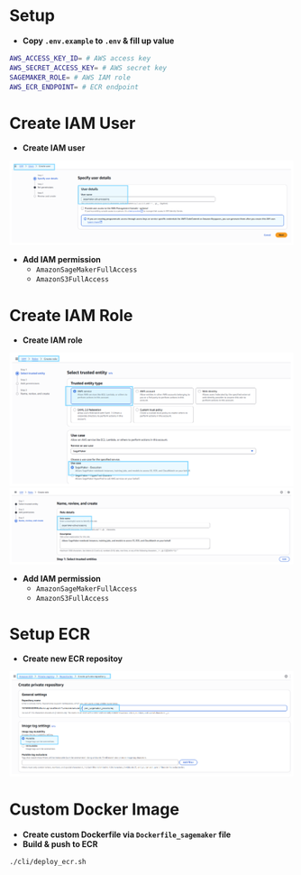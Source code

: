 # Setup
-  **Copy `.env.example` to `.env` & fill up value**
```bash
AWS_ACCESS_KEY_ID= # AWS access key
AWS_SECRET_ACCESS_KEY= # AWS secret key
SAGEMAKER_ROLE= # AWS IAM role
AWS_ECR_ENDPOINT= # ECR endpoint
```

# Create IAM User
- **Create IAM user**

![image](./assets/3.PNG)

- **Add IAM permission**
    - `AmazonSageMakerFullAccess`
    - `AmazonS3FullAccess`

# Create IAM Role

- **Create IAM role**

![image](./assets/1.PNG)
![image](./assets/2.PNG)

- **Add IAM permission**
    - `AmazonSageMakerFullAccess`
    - `AmazonS3FullAccess`

# Setup ECR
- **Create new ECR repositoy**

![image](./assets/4.PNG)

# Custom Docker Image
- **Create custom Dockerfile via `Dockerfile_sagemaker` file** 
- **Build & push to ECR**
```shell
./cli/deploy_ecr.sh
```
